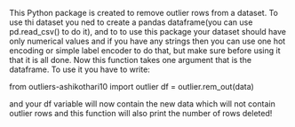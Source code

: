 This Python package is created to remove outlier rows from a dataset. To use thi dataset you ned to create a pandas dataframe(you can use pd.read_csv() to do it), and to to use this package your dataset should have only numerical values and if you have any strings then you can use one hot encoding or simple label encoder to do that, but make sure before using it that it is all done. Now this function takes one argument that is the dataframe. To use it you have to write:

from outliers-ashikothari10 import outlier df = outlier.rem_out(data)

and your df variable will now contain the new data which will not contain outlier rows and this function will also print the number of rows deleted!
